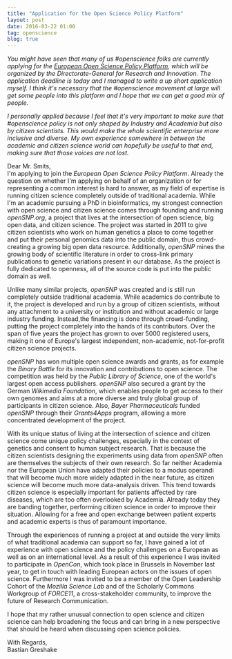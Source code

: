 ```yaml
---
title: "Application for the Open Science Policy Platform"
layout: post
date: 2016-03-22 01:00
tag: openscience
blog: true
---
```

*You might have seen that many of us #openscience folks are currently applying for the [European Open Science Policy Platform](http://ec.europa.eu/research/openscience/index.cfm?pg=open-science-policy-platform), which will be organized by the Directorate-General for Research and Innovation. The application deadline is today and I managed to write a up short application myself. I think it's necessary that the #openscience movement at large will get some people into this platform and I hope that we can get a good mix of people.*

*I personally applied because I feel that it's very important to make sure that #openscience policy is not only shaped by Industry and Academia but also by citizen scientists. This would make the whole scientific enterprise more inclusive and diverse. My own experience somewhere in between the academic and citizen science world can hopefully be useful to that end, making sure that those voices are not lost.*

Dear Mr. Smits,<br/>
I'm applying to join the *European Open Science Policy Platform*. Already the question on whether I'm applying on behalf of an organization or for representing a common interest is hard to answer, as my field of expertise is running citizen science completely outside of traditional academia. While I'm an academic pursuing a PhD in bioinformatics, my strongest connection with open science and citizen science comes through founding and running *openSNP.org*, a project that lives at the intersection of open science, big open data, and citizen science.
The project was started in 2011 to give citizen scientists who work on human genetics a place to come together and put their personal genomics data into the public domain, thus crowd-creating a growing big open data resource. Additionally, *openSNP* mines the growing body of scientific literature in order to cross-link primary publications to genetic variations present in our database. As the project is fully dedicated to openness, all of the source code is put into the public domain as well.

Unlike many similar projects, *openSNP* was created and is still run completely outside traditional academia. While academics do contribute to it, the project is developed and run by a group of citizen scientists, without any attachment to a university or institution and without academic or large industry funding. Instead,the financing is done through crowd-funding, putting the project completely into the hands of its contributors. Over the span of five years the project has grown to over 5000 registered users, making it one of Europe's largest independent, non-academic, not-for-profit citizen science projects.

*openSNP* has won multiple open science awards and grants, as for example the *Binary Battle* for its innovation and contributions to open science. The competition was held by the *Public Library of Science*, one of the world's largest open access publishers. *openSNP* also secured a grant by the German *Wikimedia Foundation*, which enables people to get access to their own genomes and aims at a more diverse and truly global group of participants in citizen science. Also, *Bayer Pharmaceuticals* funded *openSNP* through their *Grants4Apps* program, allowing a more concentrated development of the project.

With its unique status of living at the intersection of science and citizen science come unique policy challenges, especially in the context of genetics and consent to human subject research. That is because the citizen scientists designing the experiments using data from *openSNP* often are themselves the subjects of their own research. So far neither Academia nor the European Union have adapted their policies to a modus operandi that will become much more widely adapted in the near future, as citizen science will become much more data-analysis driven. This trend towards citizen science is especially important for patients affected by rare diseases, which are too often overlooked by Academia. Already today they are banding together, performing citizen science in order to improve their situation. Allowing for a free and open exchange between patient experts and academic experts is thus of paramount importance.

Through the experiences of running a project at and outside the very limits of what traditional academia can support so far, I have gained a lot of experience with open science and the policy challenges on a European as well as on an international level. As a result of this experience I was invited to participate in *OpenCon*, which took place in Brussels in November last year, to get in touch with leading European actors on the issues of open science. Furthermore I was invited to be a member of the Open Leadership Cohort of the *Mozilla Science Lab* and of the Scholarly Commons Workgroup of *FORCE11*, a cross-stakeholder community, to improve the future of Research Communication.

I hope that my rather unusual connection to open science and citizen science can help broadening the focus and can bring in a new perspective that should be heard when discussing open science policies.

With Regards,<br/>
Bastian Greshake
